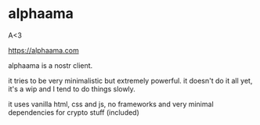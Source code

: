 # alphaama
A&lt;3

https://alphaama.com

alphaama is a nostr client.

it tries to be very minimalistic but extremely powerful.
it doesn't do it all yet, it's a wip and I tend to do things slowly.

it uses vanilla html, css and js,
no frameworks and very minimal dependencies for crypto stuff (included)